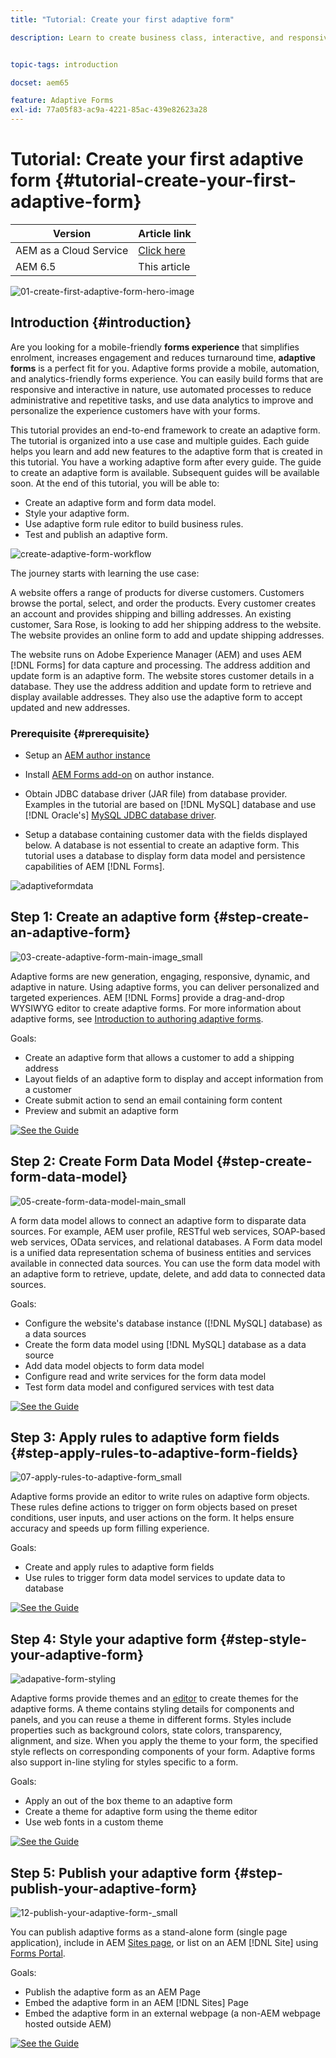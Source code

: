 ```yaml
---
title: "Tutorial: Create your first adaptive form"

description: Learn to create business class, interactive, and responsive forms.


topic-tags: introduction

docset: aem65

feature: Adaptive Forms
exl-id: 77a05f83-ac9a-4221-85ac-439e82623a28
---
```

# Tutorial: Create your first adaptive form {#tutorial-create-your-first-adaptive-form}

| Version | Article link |
| -------- | ---------------------------- |
| AEM as a Cloud Service |    [Click here](https://experienceleague.adobe.com/docs/experience-manager-cloud-service/content/forms/adaptive-forms-authoring/authoring-adaptive-forms-foundation-components/create-an-adaptive-form-on-forms-cs/creating-adaptive-form.html)                  |
| AEM 6.5     | This article         |


 ![01-create-first-adaptive-form-hero-image](assets/01-create-first-adaptive-form-hero-image.png)

## Introduction {#introduction}

Are you looking for a mobile-friendly **forms experience** that simplifies enrolment, increases engagement and reduces turnaround time, **adaptive forms** is a perfect fit for you. Adaptive forms provide a mobile, automation, and analytics-friendly forms experience. You can easily build forms that are responsive and interactive in nature, use automated processes to reduce administrative and repetitive tasks, and use data analytics to improve and personalize the experience customers have with your forms.

This tutorial provides an end-to-end framework to create an adaptive form. The tutorial is organized into a use case and multiple guides. Each guide helps you learn and add new features to the adaptive form that is created in this tutorial. You have a working adaptive form after every guide. The guide to create an adaptive form is available. Subsequent guides will be available soon. At the end of this tutorial, you will be able to:

* Create an adaptive form and form data model.
* Style your adaptive form.
* Use adaptive form rule editor to build business rules.
* Test and publish an adaptive form.

![create-adaptive-form-workflow](assets/create-daptive-form-workflow.png)

The journey starts with learning the use case:

A website offers a range of products for diverse customers. Customers browse the portal, select, and order the products. Every customer creates an account and provides shipping and billing addresses. An existing customer, Sara Rose, is looking to add her shipping address to the website. The website provides an online form to add and update shipping addresses.

The website runs on Adobe Experience Manager (AEM) and uses AEM [!DNL Forms] for data capture and processing. The address addition and update form is an adaptive form. The website stores customer details in a database. They use the address addition and update form to retrieve and display available addresses. They also use the adaptive form to accept updated and new addresses.

### Prerequisite {#prerequisite}

* Setup an [AEM author instance](https://experienceleague.adobe.com/docs/experience-manager-65/deploying/deploying/deploy.html#author-and-publish-installs)
* Install [AEM Forms add-on](../../forms/using/installing-configuring-aem-forms-osgi.md) on author instance.
* Obtain JDBC database driver (JAR file) from database provider. Examples in the tutorial are based on [!DNL MySQL] database and use [!DNL Oracle's] [MySQL JDBC database driver](https://dev.mysql.com/downloads/connector/j/5.1.html).

* Setup a database containing customer data with the fields displayed below. A database is not essential to create an adaptive form. This tutorial uses a database to display form data model and persistence capabilities of AEM [!DNL Forms].

![adaptiveformdata](assets/adaptiveformdata.png)

## Step 1: Create an adaptive form {#step-create-an-adaptive-form}

![03-create-adaptive-form-main-image_small](assets/03-create-adaptive-form-main-image_small.png)

Adaptive forms are new generation, engaging, responsive, dynamic, and adaptive in nature. Using adaptive forms, you can deliver personalized and targeted experiences. AEM [!DNL Forms] provide a drag-and-drop WYSIWYG editor to create adaptive forms. For more information about adaptive forms, see [Introduction to authoring adaptive forms](../../forms/using/introduction-forms-authoring.md).

Goals:

* Create an adaptive form that allows a customer to add a shipping address
* Layout fields of an adaptive form to display and accept information from a customer
* Create submit action to send an email containing form content
* Preview and submit an adaptive form

[![See the Guide](https://helpx.adobe.com/content/dam/help/en/marketing-cloud/how-to/digital-foundation/_jcr_content/main-pars/image_1250343773/see-the-guide-sm.png)](create-adaptive-form.md)

## Step 2: Create Form Data Model {#step-create-form-data-model}

![05-create-form-data-model-main_small](assets/05-create-form-data-model-main_small.png)

A form data model allows to connect an adaptive form to disparate data sources. For example, AEM user profile, RESTful web services, SOAP-based web services, OData services, and relational databases. A Form data model is a unified data representation schema of business entities and services available in connected data sources. You can use the form data model with an adaptive form to retrieve, update, delete, and add data to connected data sources.

Goals:

* Configure the website's database instance ([!DNL MySQL] database) as a data sources
* Create the form data model using [!DNL MySQL] database as a data source
* Add data model objects to form data model
* Configure read and write services for the form data model
* Test form data model and configured services with test data

[![See the Guide](https://helpx.adobe.com/content/dam/help/en/marketing-cloud/how-to/digital-foundation/_jcr_content/main-pars/image_1250343773/see-the-guide-sm.png)](create-form-data-model.md)

## Step 3: Apply rules to adaptive form fields {#step-apply-rules-to-adaptive-form-fields}

![07-apply-rules-to-adaptive-form_small](assets/07-apply-rules-to-adaptive-form_small.png)

Adaptive forms provide an editor to write rules on adaptive form objects. These rules define actions to trigger on form objects based on preset conditions, user inputs, and user actions on the form. It helps ensure accuracy and speeds up form filling experience.

Goals:

* Create and apply rules to adaptive form fields
* Use rules to trigger form data model services to update data to database

[![See the Guide](https://helpx.adobe.com/content/dam/help/en/marketing-cloud/how-to/digital-foundation/_jcr_content/main-pars/image_1250343773/see-the-guide-sm.png)](apply-rules-to-adaptive-form-fields.md)

## Step 4: Style your adaptive form {#step-style-your-adaptive-form}

![adapative-form-styling](/help/forms/using/assets/09-style-your-adaptive-form-small.png)

Adaptive forms provide themes and an [editor](../../forms/using/themes.md) to create themes for the adaptive forms. A theme contains styling details for components and panels, and you can reuse a theme in different forms. Styles include properties such as background colors, state colors, transparency, alignment, and size. When you apply the theme to your form, the specified style reflects on corresponding components of your form. Adaptive forms also support in-line styling for styles specific to a form.

Goals:

* Apply an out of the box theme to an adaptive form
* Create a theme for adaptive form using the theme editor
* Use web fonts in a custom theme

[![See the Guide](https://helpx.adobe.com/content/dam/help/en/marketing-cloud/how-to/digital-foundation/_jcr_content/main-pars/image_1250343773/see-the-guide-sm.png)](style-your-adaptive-form.md)

## Step 5: Publish your adaptive form {#step-publish-your-adaptive-form}

![12-publish-your-adaptive-form-_small](assets/12-publish-your-adaptive-form-_small.png)

You can publish adaptive forms as a stand-alone form (single page application), include in AEM [Sites page](/help/forms/using/embed-adaptive-form-aem-sites.md), or list on an AEM [!DNL Site] using [Forms Portal](../../forms/using/introduction-publishing-forms.md).

Goals:

* Publish the adaptive form as an AEM Page
* Embed the adaptive form in an AEM [!DNL Sites] Page
* Embed the adaptive form in an external webpage (a non-AEM webpage hosted outside AEM)

[![See the Guide](https://helpx.adobe.com/content/dam/help/en/marketing-cloud/how-to/digital-foundation/_jcr_content/main-pars/image_1250343773/see-the-guide-sm.png)](publish-your-adaptive-form.md)
